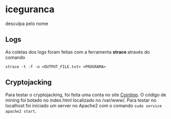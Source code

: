 # iceguranca
desculpa pelo nome

## Logs
As coletas dos logs foram feitas com a ferramenta <b> strace </b> através do comando
```
strace -t -f -o <OUTPUT_FILE.txt> <PROGRAMA>
```

## Cryptojacking
Para testar o cryptojacking, foi feita uma conta no site [CoinImp](https://www.coinimp.com/). O código de mining foi botado no index.html localizado no /var/www/. Para testar no localhost foi iniciado um server no Apache2 com o comando ```sudo service apache2 start```.
